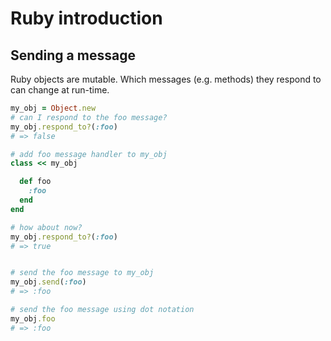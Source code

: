 # Ruby introduction

## Sending a message

Ruby objects are mutable. Which messages (e.g. methods) they respond to can change at run-time.

```ruby
my_obj = Object.new
# can I respond to the foo message?
my_obj.respond_to?(:foo)
# => false

# add foo message handler to my_obj
class << my_obj

  def foo
    :foo
  end
end

# how about now?
my_obj.respond_to?(:foo)
# => true


# send the foo message to my_obj
my_obj.send(:foo)
# => :foo

# send the foo message using dot notation
my_obj.foo
# => :foo
```

